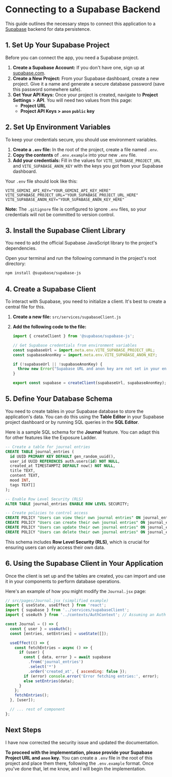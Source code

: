 # Connecting to a Supabase Backend

This guide outlines the necessary steps to connect this application to a [Supabase](https://supabase.com) backend for data persistence.

## 1. Set Up Your Supabase Project

Before you can connect the app, you need a Supabase project.

1.  **Create a Supabase Account:** If you don't have one, sign up at [supabase.com](https://supabase.com).
2.  **Create a New Project:** From your Supabase dashboard, create a new project. Give it a name and generate a secure database password (save this password somewhere safe).
3.  **Get Your API Keys:** Once your project is created, navigate to **Project Settings** > **API**. You will need two values from this page:
    *   **Project URL**
    *   **Project API Keys > `anon` `public` key**

## 2. Set Up Environment Variables

To keep your credentials secure, you should use environment variables.

1.  **Create a `.env` file:** In the root of the project, create a file named `.env`.
2.  **Copy the contents** of `.env.example` into your new `.env` file.
3.  **Add your credentials:** Fill in the values for `VITE_SUPABASE_PROJECT_URL` and `VITE_SUPABASE_ANON_KEY` with the keys you got from your Supabase dashboard.

Your `.env` file should look like this:
```
VITE_GEMINI_API_KEY="YOUR_GEMINI_API_KEY_HERE"
VITE_SUPABASE_PROJECT_URL="YOUR_SUPABASE_PROJECT_URL_HERE"
VITE_SUPABASE_ANON_KEY="YOUR_SUPABASE_ANON_KEY_HERE"
```
**Note:** The `.gitignore` file is configured to ignore `.env` files, so your credentials will not be committed to version control.

## 3. Install the Supabase Client Library

You need to add the official Supabase JavaScript library to the project's dependencies.

Open your terminal and run the following command in the project's root directory:

```bash
npm install @supabase/supabase-js
```

## 4. Create a Supabase Client

To interact with Supabase, you need to initialize a client. It's best to create a central file for this.

1.  **Create a new file:** `src/services/supabaseClient.js`
2.  **Add the following code to the file:**

    ```javascript
    import { createClient } from '@supabase/supabase-js';

    // Get Supabase credentials from environment variables
    const supabaseUrl = import.meta.env.VITE_SUPABASE_PROJECT_URL;
    const supabaseAnonKey = import.meta.env.VITE_SUPABASE_ANON_KEY;

    if (!supabaseUrl || !supabaseAnonKey) {
      throw new Error("Supabase URL and anon key are not set in your environment variables. Please add them to your .env file.");
    }

    export const supabase = createClient(supabaseUrl, supabaseAnonKey);
    ```

## 5. Define Your Database Schema

You need to create tables in your Supabase database to store the application's data. You can do this using the **Table Editor** in your Supabase project dashboard or by running SQL queries in the **SQL Editor**.

Here is a sample SQL schema for the **Journal** feature. You can adapt this for other features like the Exposure Ladder.

```sql
-- Create a table for journal entries
CREATE TABLE journal_entries (
  id UUID PRIMARY KEY DEFAULT gen_random_uuid(),
  user_id UUID REFERENCES auth.users(id) NOT NULL,
  created_at TIMESTAMPTZ DEFAULT now() NOT NULL,
  title TEXT,
  content TEXT,
  mood INT,
  tags TEXT[]
);

-- Enable Row Level Security (RLS)
ALTER TABLE journal_entries ENABLE ROW LEVEL SECURITY;

-- Create policies to control access
CREATE POLICY "Users can view their own journal entries" ON journal_entries FOR SELECT USING (auth.uid() = user_id);
CREATE POLICY "Users can create their own journal entries" ON journal_entries FOR INSERT WITH CHECK (auth.uid() = user_id);
CREATE POLICY "Users can update their own journal entries" ON journal_entries FOR UPDATE USING (auth.uid() = user_id);
CREATE POLICY "Users can delete their own journal entries" ON journal_entries FOR DELETE USING (auth.uid() = user_id);
```

This schema includes **Row Level Security (RLS)**, which is crucial for ensuring users can only access their own data.

## 6. Using the Supabase Client in Your Application

Once the client is set up and the tables are created, you can import and use it in your components to perform database operations.

Here's an example of how you might modify the `Journal.jsx` page:

```javascript
// src/pages/Journal.jsx (simplified example)
import { useState, useEffect } from 'react';
import { supabase } from '../services/supabaseClient';
import { useAuth } from '../contexts/AuthContext'; // Assuming an Auth context

const Journal = () => {
  const { user } = useAuth();
  const [entries, setEntries] = useState([]);

  useEffect(() => {
    const fetchEntries = async () => {
      if (user) {
        const { data, error } = await supabase
          .from('journal_entries')
          .select('*')
          .order('created_at', { ascending: false });
        if (error) console.error('Error fetching entries:', error);
        else setEntries(data);
      }
    };
    fetchEntries();
  }, [user]);

  // ... rest of component
};
```

## Next Steps

I have now corrected the security issue and updated the documentation.

**To proceed with the implementation, please provide your Supabase Project URL and `anon` key.** You can create a `.env` file in the root of this project and place them there, following the `.env.example` format. Once you've done that, let me know, and I will begin the implementation.
